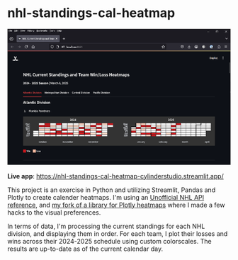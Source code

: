 # nhl-standings-cal-heatmap
 
![App running in browser](./assets/NHL-app-window-small.png)

**Live app**: https://nhl-standings-cal-heatmap-cylinderstudio.streamlit.app/

This project is an exercise in Python and utilizing Streamlit, Pandas and Plotly to create calender heatmaps. I'm using an [Unofficial NHL API reference](https://github.com/Zmalski/NHL-API-Reference), and [my fork of a library for Plotly heatmaps](https://github.com/cylinderStudio/plotly-calplot) where I made a few hacks to the visual preferences.

In terms of data, I'm processing the current standings for each NHL division, and displaying them in order. For each team, I plot their losses and wins across their 2024-2025 schedule using custom colorscales. The results are up-to-date as of the current calendar day.